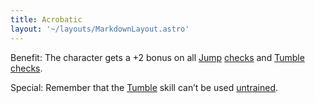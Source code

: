 ```yaml
---
title: Acrobatic
layout: '~/layouts/MarkdownLayout.astro'
---
```

Benefit: The character gets a +2 bonus on all
[Jump](/modern.d20.srd/skills/jump)
[checks](/modern.d20.srd/skills/skill.basics) and
[Tumble](/modern.d20.srd/skills/tumble)
[checks](/modern.d20.srd/skills/skill.basics).

Special: Remember that the [Tumble](/modern.d20.srd/skills/tumble) skill can’t
be used [untrained](/modern.d20.srd/skills/skill.basics).

